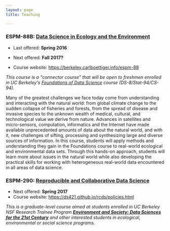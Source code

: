 ```yaml
---
layout: page
title: Teaching

---
```



### ESPM-88B: [Data Science in Ecology and the Environment](http://berkeley.carlboettiger.info/espm-88b)

- Last offered: **Spring 2016**
* Next offered: **Fall 2017?**
- Course website: <https://berkeley.carlboettiger.info/espm-88>

*This course is a "connector course" that will be open to freshmen
enrolled in UC Berkeley's [Foundations of Data Science](http://data8.org)
course (DS-8/Stat-94/CS-94).*

Many of the greatest challenges we face today come from understanding
and interacting with the natural world:  from global climate change
to the sudden collapse of fisheries and forests, from the spread of
disease and invasive species to the unknown wealth of medical, cultural,
and technological value we derive from nature.  Advances in satellites
and micro-sensors, computation, informatics and the Internet have
made available unprecedented amounts of data about the natural world,
and with it, new challenges of sifting, processing and synthesizing
large and diverse sources of information. In this course, students will
apply methods and understanding they gain in the Foundations course to
real-world ecological and environmental data sets. Through this hands-on
approach, students will learn more about issues in the natural world
while also developing the practical skills for working with heterogeneous
real-world data encountered in all areas of data science.


### ESPM-290: [Reproducible and Collaborative Data Science](https://ds421.github.io/rcds/policies.html)

- Next offered: **Spring 2017**
- Course website: <https://ds421.github.io/rcds/policies.html>

_This is a graduate-level course aimed at students enrolled in UC Berkeley
NSF Research Trainee Program [**Environment and Society: Data Sciences
for the 21st Century**](http://ds421.berkeley.edu) and other interested
students in ecological, environmental or social science programs._

